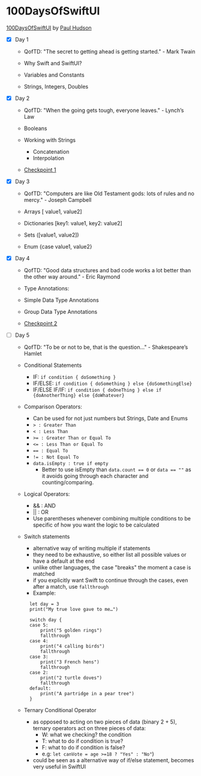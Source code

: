 # 100DaysOfSwiftUI

[100DaysOfSwiftUI](https://www.hackingwithswift.com/100/swiftui) by [Paul Hudson](https://twitter.com/twostraws)

- [x] Day 1

  - QofTD: "The secret to getting ahead is getting started." - Mark Twain

  - Why Swift and SwiftUI? 
  - Variables and Constants
  - Strings, Integers, Doubles
  
  
- [x] Day 2

  - QofTD: "When the going gets tough, everyone leaves." - Lynch’s Law
  
  - Booleans
  - Working with Strings
    - Concatenation 
    - Interpolation
  - [Checkpoint 1](https://github.com/iiqrah-dev/100DaysOfSwiftUI/tree/main/checkpoint-1.playground)
  
  
- [x] Day 3

  - QofTD: "Computers are like Old Testament gods: lots of rules and no mercy." - Joseph Campbell
  
  - Arrays [ value1, value2]     
  - Dictionaries [key1: value1, key2: value2]   
  - Sets ([value1, value2])
  - Enum {case value1, value2}

- [x] Day 4

  - QofTD: "Good data structures and bad code works a lot better than the other way around." - Eric Raymond
  
  - Type Annotations:
  - Simple Data Type Annotations
  - Group Data Type Annotations
  - [Checkpoint 2](https://github.com/iiqrah-dev/100DaysOfSwiftUI/tree/main/checkpoint-2.playground)    

- [ ] Day 5

  - QofTD: "To be or not to be, that is the question..." - Shakespeare’s Hamlet
  
  - Conditional Statements 
    - IF: `if condition { doSomething }`
    - IF/ELSE: `if condition { doSomething } else {doSomethingElse}`
    - IF/ELSE IF/IF: `if condition { doOneThing } else if {doAnotherThing} else {doWhatever}`
  - Comparison Operators:
     - Can be used for not just numbers but Strings, Date and Enums
    - `> : Greater Than`
    - `< : Less Than`
    - `>= : Greater Than or Equal To`
    - `<= : Less Than or Equal To`
    - `== : Equal To`
    - `!= : Not Equal To`
    - `data.isEmpty : true if empty`
      - Better to use isEmpty than `data.count == 0` or `data == ""` as it avoids going through each character and counting/comparing.
  - Logical Operators:
    - && : AND
    - || : OR
    - Use parentheses whenever combining multiple conditions to be specific of how you want the logic to be calculated

  - Switch statements
    - alternative way of writing multiple if statements
    - they need to be exhaustive, so either list all possible values or have a default at the end
    - unlike other languages, the case "breaks" the moment a case is matched
    - if you explicitly want Swift to continue through the cases, even after a match, use `fallthrough`
    - Example: 
    ```
      let day = 3
      print("My true love gave to me…")

      switch day {
      case 5:
          print("5 golden rings")
          fallthrough
      case 4:
          print("4 calling birds")
          fallthrough
      case 3:
          print("3 French hens")
          fallthrough
      case 2:
          print("2 turtle doves")
          fallthrough
      default:
          print("A partridge in a pear tree")
      }
    ```

  - Ternary Conditional Operator
    - as opposed to acting on two pieces of data (binary 2 + 5), ternary operators act on three pieces of data:
      - W: what we checking? the condition
      - T: what to do if condition is true? 
      - F: what to do if condition is false? 
      - e.g:  `let canVote = age >=18 ? "Yes" : "No"`)  
    - could be seen as a alternative way of if/else statement, becomes very useful in SwiftUI
    
